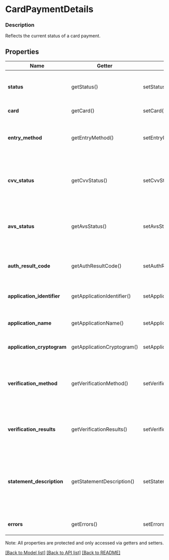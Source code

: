 # CardPaymentDetails

### Description

Reflects the current status of a card payment.

## Properties
Name | Getter | Setter | Type | Description | Notes
------------ | ------------- | ------------- | ------------- | ------------- | -------------
**status** | getStatus() | setStatus($value) | **string** | The card payment&#39;s current state. It can be one of: &#x60;AUTHORIZED&#x60;, &#x60;CAPTURED&#x60;, &#x60;VOIDED&#x60;, &#x60;FAILED&#x60;. | [optional] 
**card** | getCard() | setCard($value) | [**\SquareConnect\Model\Card**](Card.md) | The credit card&#39;s non-confidential details. | [optional] 
**entry_method** | getEntryMethod() | setEntryMethod($value) | **string** | The method used to enter the card&#39;s details for the payment.  Can be &#x60;KEYED&#x60;, &#x60;SWIPED&#x60;, &#x60;EMV&#x60;, &#x60;ON_FILE&#x60;, or &#x60;CONTACTLESS&#x60;. | [optional] 
**cvv_status** | getCvvStatus() | setCvvStatus($value) | **string** | Status code returned from the Card Verification Value (CVV) check. Can be &#x60;CVV_ACCEPTED&#x60;, &#x60;CVV_REJECTED&#x60;, &#x60;CVV_NOT_CHECKED&#x60;. | [optional] 
**avs_status** | getAvsStatus() | setAvsStatus($value) | **string** | Status code returned from the Address Verification System (AVS) check. Can be &#x60;AVS_ACCEPTED&#x60;, &#x60;AVS_REJECTED&#x60;, &#x60;AVS_NOT_CHECKED&#x60;. | [optional] 
**auth_result_code** | getAuthResultCode() | setAuthResultCode($value) | **string** | Status code returned by the card issuer that describes the payment&#39;s authorization status. | [optional] 
**application_identifier** | getApplicationIdentifier() | setApplicationIdentifier($value) | **string** | For EMV payments, identifies the EMV application used for the payment. | [optional] 
**application_name** | getApplicationName() | setApplicationName($value) | **string** | For EMV payments, the human-readable name of the EMV application used for the payment. | [optional] 
**application_cryptogram** | getApplicationCryptogram() | setApplicationCryptogram($value) | **string** | For EMV payments, the cryptogram generated for the payment. | [optional] 
**verification_method** | getVerificationMethod() | setVerificationMethod($value) | **string** | For EMV payments, method used to verify the cardholder&#39;s identity.  Can be one of &#x60;PIN&#x60;, &#x60;SIGNATURE&#x60;, &#x60;PIN_AND_SIGNATURE&#x60;, &#x60;ON_DEVICE&#x60;, or &#x60;NONE&#x60;. | [optional] 
**verification_results** | getVerificationResults() | setVerificationResults($value) | **string** | For EMV payments, the results of the cardholder verification.  Can be one of &#x60;SUCCESS&#x60;, &#x60;FAILURE&#x60;, or &#x60;UNKNOWN&#x60;. | [optional] 
**statement_description** | getStatementDescription() | setStatementDescription($value) | **string** | The statement description sent to the card networks.  Note: The actual statement description will vary and is likely to be truncated and appended with additional information on a per issuer basis. | [optional] 
**errors** | getErrors() | setErrors($value) | [**\SquareConnect\Model\Error[]**](Error.md) | Information on errors encountered during the request. | [optional] 

Note: All properties are protected and only accessed via getters and setters.

[[Back to Model list]](../../README.md#documentation-for-models) [[Back to API list]](../../README.md#documentation-for-api-endpoints) [[Back to README]](../../README.md)

